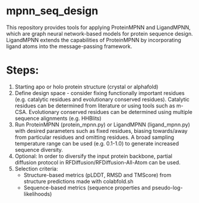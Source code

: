 # mpnn_seq_design

This repository provides tools for applying ProteinMPNN and LigandMPNN, which are graph neural network-based models for protein sequence design. LigandMPNN extends the capabilities of ProteinMPNN by incorporating ligand atoms into the message-passing framework. 


# Steps:

1) Starting apo or holo protein structure (crystal or alphafold)
2) Define design space - consider fixing functionally important residues (e.g. catalytic residues and evolutionary conserved residues). Catalytic residues can be determined from literature or using tools such as m-CSA. Evolutionary conserved residues can be determined using multiple sequence alignments (e.g. HHBlits)
3) Run ProteinMPNN (protein_mpnn.py) or LigandMPNN (ligand_mpnn.py) with desired parameters such as fixed residues, biasing towards/away from particular residues and omitting residues. A broad sampling temperature range can be used (e.g. 0.1-1.0) to generate increased sequence diversity.
4) Optional: In order to diversify the input protein backbone, partial diffusion protocol in RFDiffusion/RFDiffusion-All-Atom can be used. 
5) Selection criteria:
   - Structure-based metrics (pLDDT, RMSD and TMScore) from  structure predictions made with colabfold.sh
   - Sequence-based metrics (sequence properties and pseudo-log-likelihoods) 

